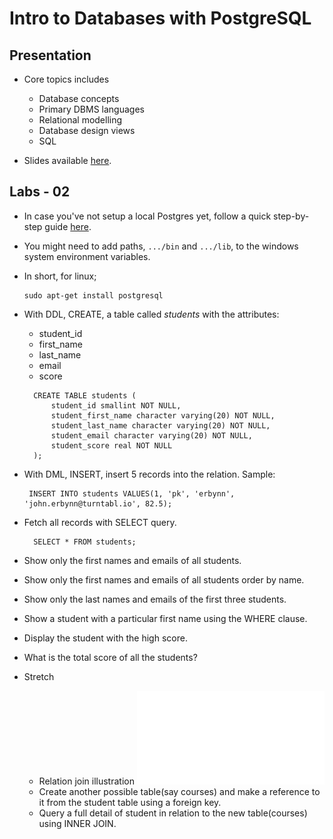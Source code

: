 # Intro to Databases with PostgreSQL

## Presentation
* Core topics includes
    * Database concepts
    * Primary DBMS languages
    * Relational modelling
    * Database design views
    * SQL

* Slides available [here](https://docs.google.com/presentation/d/1CuvzXJ5ebdV-zoUfpcPn4WNDjiJBp4CEcWFD5lAeUiw/edit?usp=sharing).

## Labs - 02
* In case you've not setup a local Postgres yet, follow a quick step-by-step guide [here](https://www.postgresqltutorial.com/install-postgresql/). 
* You might need to add paths, ``.../bin`` and ``.../lib``, to the windows system environment variables.
* In short, for linux;
    ```aidl
    sudo apt-get install postgresql
    ``` 
* With DDL, CREATE, a table called *students* with the attributes:
    * student_id
    * first_name
    * last_name
    * email
    * score
    
    ```roomsql
      CREATE TABLE students (
          student_id smallint NOT NULL,
          student_first_name character varying(20) NOT NULL,
          student_last_name character varying(20) NOT NULL,
          student_email character varying(20) NOT NULL,
          student_score real NOT NULL
      );
    ```
  
* With DML, INSERT, insert 5 records into the relation. Sample: 
    ```roomsql
     INSERT INTO students VALUES(1, 'pk', 'erbynn', 'john.erbynn@turntabl.io', 82.5);
    ```
* Fetch all records with SELECT query.
    ```roomsql
      SELECT * FROM students;
    ```
* Show only the first names and emails of all students.
* Show only the first names and emails of all students order by name.
* Show only the last names and emails of the first three students.
* Show a student with a particular first name using the WHERE clause.
* Display the student with the high score.
* What is the total score of all the students?
* Stretch 
    * Relation join illustration
    ![](entity-relation-joins.pdf)
    * Create another possible table(say courses) and make a reference to it from the student table using a foreign key.
    * Query a full detail of student in relation to the new table(courses) using INNER JOIN.
    